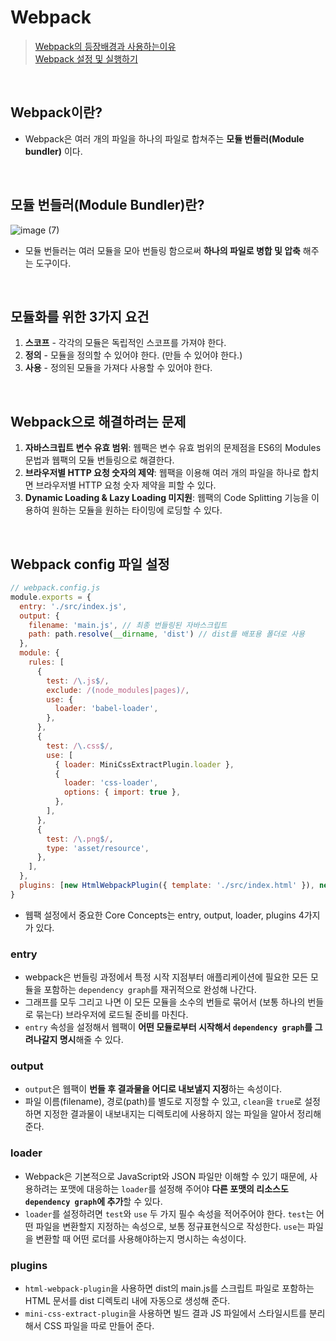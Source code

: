# Webpack
> [Webpack의 등장배경과 사용하는이유](https://velog.io/@radin/webpack-1)   
> [Webpack 설정 및 실행하기](https://velog.io/@radin/webpack-2)

<br/>

## Webpack이란?
- Webpack은 여러 개의 파일을 하나의 파일로 합쳐주는 **모듈 번들러(Module bundler)** 이다.

<br/>

## 모듈 번들러(Module Bundler)란?
![image (7)](https://github.com/heereal/Frontend_Dev_Articles/assets/117061017/4cdc6e98-f5d6-4ef5-8aa4-65f362b42307)

- 모듈 번들러는 여러 모듈을 모아 번들링 함으로써 **하나의 파일로 병합 및 압축** 해주는 도구이다.

<br/>

## 모듈화를 위한 3가지 요건
1. **스코프** - 각각의 모듈은 독립적인 스코프를 가져야 한다.
2. **정의** - 모듈을 정의할 수 있어야 한다. (만들 수 있어야 한다.)
3. **사용** - 정의된 모듈을 가져다 사용할 수 있어야 한다.

<br/>

## Webpack으로 해결하려는 문제
1. **자바스크립트 변수 유효 범위**: 웹팩은 변수 유효 범위의 문제점을 ES6의 Modules 문법과 웹팩의 모듈 번들링으로 해결한다.
2. **브라우저별 HTTP 요청 숫자의 제약**: 웹팩을 이용해 여러 개의 파일을 하나로 합치면 브라우저별 HTTP 요청 숫자 제약을 피할 수 있다.
3. **Dynamic Loading & Lazy Loading 미지원**: 웹팩의 Code Splitting 기능을 이용하여 원하는 모듈을 원하는 타이밍에 로딩할 수 있다.

<br/>

## Webpack config 파일 설정
```javascript
// webpack.config.js
module.exports = {
  entry: './src/index.js',
  output: {
    filename: 'main.js', // 최종 번들링된 자바스크립트
    path: path.resolve(__dirname, 'dist') // dist를 배포용 폴더로 사용
  },
  module: {
    rules: [
      {
        test: /\.js$/,
        exclude: /(node_modules|pages)/,
        use: {
          loader: 'babel-loader',
        },
      },
      {
        test: /\.css$/,
        use: [
          { loader: MiniCssExtractPlugin.loader },
          {
            loader: 'css-loader',
            options: { import: true },
          },
        ],
      },
      {
        test: /\.png$/,
        type: 'asset/resource',
      },
    ],
  },
  plugins: [new HtmlWebpackPlugin({ template: './src/index.html' }), new MiniCssExtractPlugin()],
}
```
- 웹팩 설정에서 중요한 Core Concepts는 entry, output, loader, plugins 4가지가 있다.
### entry
- webpack은 번들링 과정에서 특정 시작 지점부터 애플리케이션에 필요한 모든 모듈을 포함하는 `dependency graph`를 재귀적으로 완성해 나간다. 
- 그래프를 모두 그리고 나면 이 모든 모듈을 소수의 번들로 묶어서 (보통 하나의 번들로 묶는다) 브라우저에 로드될 준비를 마친다.
- `entry` 속성을 설정해서 웹팩이 **어떤 모듈로부터 시작해서 `dependency graph`를 그려나갈지 명시**해줄 수 있다.
### output
- `output`은 웹팩이 **번들 후 결과물을 어디로 내보낼지 지정**하는 속성이다.
- 파일 이름(filename), 경로(path)를 별도로 지정할 수 있고, `clean`을 `true`로 설정하면 지정한 결과물이 내보내지는 디렉토리에 사용하지 않는 파일을 알아서 정리해 준다.
### loader
- Webpack은 기본적으로 JavaScript와 JSON 파일만 이해할 수 있기 때문에, 사용하려는 포맷에 대응하는 `loader`를 설정해 주어야 **다른 포맷의 리소스도 `dependency graph`에 추가**할 수 있다.
- `loader`를 설정하려면 `test`와 `use` 두 가지 필수 속성을 적어주어야 한다. `test`는 어떤 파일을 변환할지 지정하는 속성으로, 보통 정규표현식으로 작성한다. `use`는 파일을 변환할 때 어떤 로더를 사용해야하는지 명시하는 속성이다.
### plugins
- `html-webpack-plugin`을 사용하면 dist의 main.js를 스크립트 파일로 포함하는 HTML 문서를 dist 디렉토리 내에 자동으로 생성해 준다.
- `mini-css-extract-plugin`을 사용하면 빌드 결과 JS 파일에서 스타일시트를 분리해서 CSS 파일을 따로 만들어 준다. 
